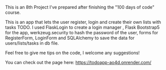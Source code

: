 This is an 8th Project I've prepared after finishing the "100 days of code" course.

This is an app that lets the user register, login and create their own lists with tasks TODO.
I used FlaskLogin to create a login manager , Flask Bootstrap5 for the app, werkzeug.security to hash the password of the user, 
forms for RegisterForm, LoginForm and SQLAlchemy to save the data for users/lists/tasks in db file.

Feel free to give me tips on the code, I welcome any suggestions!

You can check out the page here:
https://todoapp-ao4d.onrender.com/
